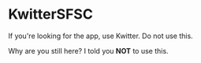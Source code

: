 # KwitterSFSC
If you're looking for the app, use Kwitter. Do not use this.

































































































Why are you still here? I told you **NOT** to use this.
